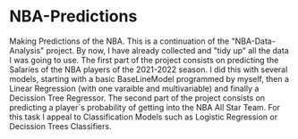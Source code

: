 # NBA-Predictions
Making Predictions of the NBA.
This is a continuation of the "NBA-Data-Analysis" project. By now, I have already collected and "tidy up" all the data I was going to use.
The first part of the project consists on predicting the Salaries of the NBA players of the 2021-2022 season. I did this with several models,
starting with a basic BaseLineModel programmed by myself, then a Linear Regression (with one varaible and multivariable) and finally a Decission
Tree Regressor. The second part of the project consists on predicting a player´s probability of getting into the NBA All Star Team.
For this task I appeal to Classification Models such as Logistic Regression or Decission Trees Classifiers.
